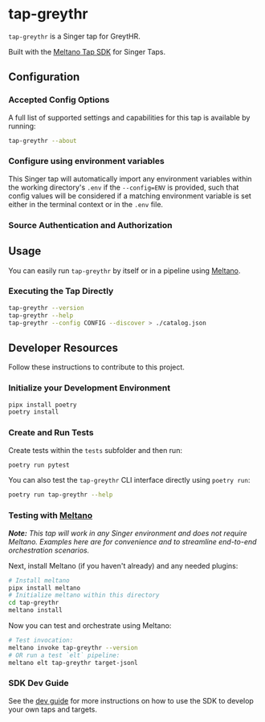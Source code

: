 # tap-greythr

`tap-greythr` is a Singer tap for GreytHR.

Built with the [Meltano Tap SDK](https://sdk.meltano.com) for Singer Taps.

<!--

Developer TODO: Update the below as needed to correctly describe the install procedure. For instance, if you do not have a PyPi repo, or if you want users to directly install from your git repo, you can modify this step as appropriate.

## Installation

Install from PyPi:

```bash
pipx install tap-greythr
```

Install from GitHub:

```bash
pipx install git+https://github.com/ORG_NAME/tap-greythr.git@main
```

-->

## Configuration

### Accepted Config Options

<!--
Developer TODO: Provide a list of config options accepted by the tap.

This section can be created by copy-pasting the CLI output from:

```
tap-greythr --about --format=markdown
```
-->

A full list of supported settings and capabilities for this
tap is available by running:

```bash
tap-greythr --about
```

### Configure using environment variables

This Singer tap will automatically import any environment variables within the working directory's
`.env` if the `--config=ENV` is provided, such that config values will be considered if a matching
environment variable is set either in the terminal context or in the `.env` file.

### Source Authentication and Authorization

<!--
Developer TODO: If your tap requires special access on the source system, or any special authentication requirements, provide those here.
-->

## Usage

You can easily run `tap-greythr` by itself or in a pipeline using [Meltano](https://meltano.com/).

### Executing the Tap Directly

```bash
tap-greythr --version
tap-greythr --help
tap-greythr --config CONFIG --discover > ./catalog.json
```

## Developer Resources

Follow these instructions to contribute to this project.

### Initialize your Development Environment

```bash
pipx install poetry
poetry install
```

### Create and Run Tests

Create tests within the `tests` subfolder and
  then run:

```bash
poetry run pytest
```

You can also test the `tap-greythr` CLI interface directly using `poetry run`:

```bash
poetry run tap-greythr --help
```

### Testing with [Meltano](https://www.meltano.com)

_**Note:** This tap will work in any Singer environment and does not require Meltano.
Examples here are for convenience and to streamline end-to-end orchestration scenarios._

<!--
Developer TODO:
Your project comes with a custom `meltano.yml` project file already created. Open the `meltano.yml` and follow any "TODO" items listed in
the file.
-->

Next, install Meltano (if you haven't already) and any needed plugins:

```bash
# Install meltano
pipx install meltano
# Initialize meltano within this directory
cd tap-greythr
meltano install
```

Now you can test and orchestrate using Meltano:

```bash
# Test invocation:
meltano invoke tap-greythr --version
# OR run a test `elt` pipeline:
meltano elt tap-greythr target-jsonl
```

### SDK Dev Guide

See the [dev guide](https://sdk.meltano.com/en/latest/dev_guide.html) for more instructions on how to use the SDK to
develop your own taps and targets.
